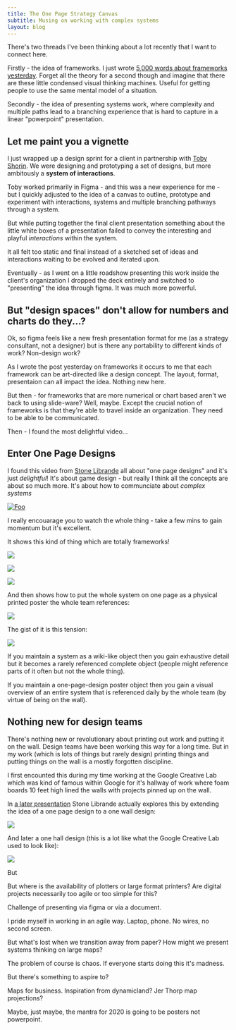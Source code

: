 ```yaml
---
title: The One Page Strategy Canvas
subtitle: Musing on working with complex systems
layout: blog
---
```


There's two threads I've been thinking about a lot recently that I want to connect here.

Firstly - the idea of frameworks. I just wrote [5,000 words about frameworks yesterday](https://tomcritchlow.com/2019/06/27/frameworks/). Forget all the theory for a second though and imagine that there are these little condensed visual thinking machines. Useful for getting people to use the same mental model of a situation.

Secondly - the idea of presenting systems work, where complexity and multiple paths lead to a branching experience that is hard to capture in a linear "powerpoint" presentation.

## Let me paint you a vignette

I just wrapped up a design sprint for a client in partnership with [Toby Shorin](https://subpixel.space/). We were designing and prototyping a set of designs, but more ambitously a **system of interactions**.

Toby worked primarily in Figma - and this was a new experience for me - but I quickly adjusted to the idea of a canvas to outline, prototype and experiment with interactions, systems and multiple branching pathways through a system.

But while putting together the final client presentation something about the little white boxes of a presentation failed to convey the interesting and playful *interactions* within the system.

It all felt too static and final instead of a sketched set of ideas and interactions waiting to be evolved and iterated upon.

Eventually - as I went on a little roadshow presenting this work inside the client's organization I dropped the deck entirely and switched to "presenting" the idea through figma. It was much more powerful.

## But "design spaces" don't allow for numbers and charts do they...?

Ok, so figma feels like a new fresh presentation format for me (as a strategy consultant, not a designer) but is there any portability to different kinds of work? Non-design work?

As I wrote the post yesterday on frameworks it occurs to me that each framework can be art-directed like a design concept. The layout, format, presentaion can all impact the idea. Nothing new here.

But then - for frameworks that are more numerical or chart based aren't we back to using slide-ware? Well, maybe. Except the crucial notion of frameworks is that they're able to travel inside an organization. They need to be able to be communicated.

Then - I found the most delightful video...

## Enter One Page Designs

I found this video from [Stone Librande](https://twitter.com/stonelibrande) all about "one page designs" and it's just *delightful*! It's about game design - but really I think all the concepts are about so much more. It's about how to communciate about *complex systems*

[![Foo](/images/one-page-design-video.png)](https://www.gdcvault.com/play/1012356/One-Page)

I really encouarage you to watch the whole thing - take a few mins to gain momentum but it's excellent.

It shows this kind of thing which are totally frameworks!

![](/images/one-page-framework1.png)

![](/images/one-page-framework2.png)

![](/images/one-page-framework3.png)

And then shows how to put the whole system on one page as a physical printed poster the whole team references:

![](/images/one-page-framework-large.png)

The gist of it is this tension:

![](/images/wiki-vs-poster.png)

If you maintain a system as a wiki-like object then you gain exhaustive detail but it becomes a rarely referenced complete object (people might reference parts of it often but not the whole thing).

If you maintain a one-page-design poster object then you gain a visual overview of an entire system that is referenced daily by the whole team (by virtue of being on the wall).

## Nothing new for design teams

There's nothing new or revolutionary about printing out work and putting it on the wall. Design teams have been working this way for a long time. But in my work (which is lots of things but rarely design) printing things and putting things on the wall is a mostly forgotten discipline.

I first encounted this during my time working at the Google Creative Lab which was kind of famous within Google for it's hallway of work where foam boards 10 feet high lined the walls with projects pinned up on the wall.

In [a later presentation](http://stonetronix.com/gdc-2013/SimCity-OnePage.pdf) Stone Librande actually explores this by extending the idea of a one page design to a one wall design:

![](/images/one-wall-design.png)

And later a one hall design (this is a lot like what the Google Creative Lab used to look like): 

![](/images/one-hall-design.png)

But 




But where is the availability of plotters or large format printers? Are digital projects necessarily too agile or too simple for this?

Challenge of presenting via figma or via a document.

I pride myself in working in an agile way. Laptop, phone. No wires, no second screen.

But what's lost when we transition away from paper? How might we present systems thinking on large maps?

The problem of course is chaos. If everyone starts doing this it's madness.

But there's something to aspire to?

Maps for business. Inspiration from dynamicland? Jer Thorp map projections?


Maybe, just maybe, the mantra for 2020 is going to be posters not powerpoint.